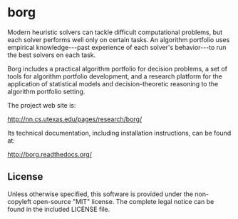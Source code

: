 borg
====

Modern heuristic solvers can tackle difficult computational problems, but each
solver performs well only on certain tasks. An algorithm portfolio uses
empirical knowledge---past experience of each solver's behavior---to run the
best solvers on each task.

Borg includes a practical algorithm portfolio for decision problems, a set of
tools for algorithm portfolio development, and a research platform for the
application of statistical models and decision-theoretic reasoning to the
algorithm portfolio setting.

The project web site is:

http://nn.cs.utexas.edu/pages/research/borg/

Its technical documentation, including installation instructions, can be found
at:

http://borg.readthedocs.org/

License
-------

Unless otherwise specified, this software is provided under the non-copyleft
open-source "MIT" license. The complete legal notice can be found in the
included LICENSE file.

